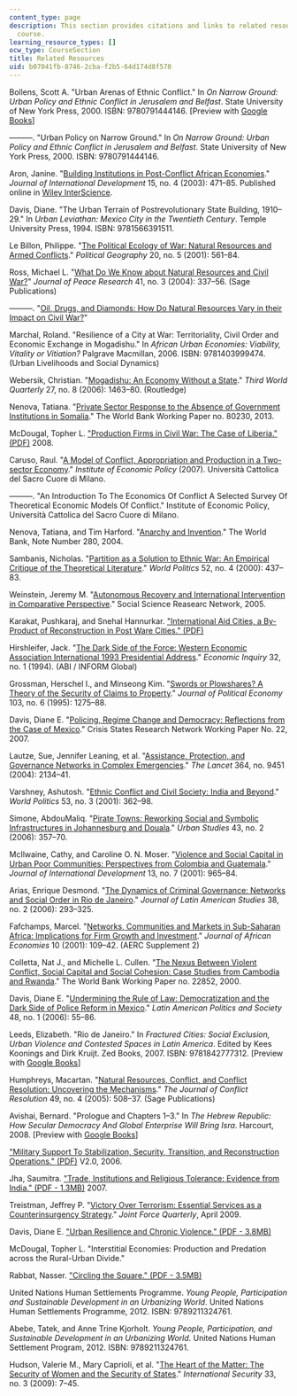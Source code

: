 ```yaml
---
content_type: page
description: This section provides citations and links to related resources for the
  course.
learning_resource_types: []
ocw_type: CourseSection
title: Related Resources
uid: b07041fb-8746-2cba-f2b5-64d174d8f570
---
```


Bollens, Scott A. "Urban Arenas of Ethnic Conflict." In _On Narrow Ground: Urban Policy and Ethnic Conflict in Jerusalem and Belfast_. State University of New York Press, 2000. ISBN: 9780791444146. \[Preview with [Google Books](http://books.google.com/books?id=mKfZppbFGkAC&pg=PA3=onepage)\]

———. "Urban Policy on Narrow Ground." In _On Narrow Ground: Urban Policy and Ethnic Conflict in Jerusalem and Belfast_. State University of New York Press, 2000. ISBN: 9780791444146.

Aron, Janine. "[Building Institutions in Post-Conflict African Economies](http://dx.doi.org/10.1002/jid.997)." _Journal of International Development_ 15, no. 4 (2003): 471–85. Published online in [Wiley InterScience](http://www.interscience.wiley.com).

Davis, Diane. "The Urban Terrain of Postrevolutionary State Building, 1910–29." In _Urban Leviathan: Mexico City in the Twentieth Century_. Temple University Press, 1994. ISBN: 9781566391511.

Le Billon, Philippe. "[The Political Ecology of War: Natural Resources and Armed Conflicts](http://dx.doi.org/10.1016/S0962-6298(01)00015-4)." _Political Geography_ 20, no. 5 (2001): 561–84.

Ross, Michael L. "[What Do We Know about Natural Resources and Civil War?](http://dx.doi.org/10.1177/0022343304043773)" _Journal of Peace Research_ 41, no. 3 (2004): 337–56. (Sage Publications)

———. "[Oil, Drugs, and Diamonds: How Do Natural Resources Vary in their Impact on Civil War?](https://www.laohamutuk.org/OilWeb/Bground/War/OilDrugs.pdf)"

Marchal, Roland. "Resilience of a City at War: Territoriality, Civil Order and Economic Exchange in Mogadishu." In _African Urban Economies: Viability, Vitality or Vitiation?_ Palgrave Macmillan, 2006. ISBN: 9781403999474. (Urban Livelihoods and Social Dynamics)

Webersik, Christian. "[Mogadishu: An Economy Without a State](https://www.jstor.org/stable/4017690?seq=1#page_scan_tab_contents)." _Third World Quarterly_ 27, no. 8 (2006): 1463–80. (Routledge)

Nenova, Tatiana. "[Private Sector Response to the Absence of Government Institutions in Somalia](http://documents.worldbank.org/curated/en/2013/07/18103588/private-sector-response-absence-government-institutions-somalia)." The World Bank Working Paper no. 80230, 2013.

McDougal, Topher L. ["Production Firms in Civil War: The Case of Liberia." (PDF)](https://www.odi.org/sites/odi.org.uk/files/odi-assets/events-documents/2343.pdf) 2008.

Caruso, Raul. "[A Model of Conflict, Appropriation and Production in a Two-sector Economy](http://dx.doi.org/10.2139/ssrn.1029317)." _Institute of Economic Policy_ (2007). Università Cattolica del Sacro Cuore di Milano.

———. "An Introduction To The Economics Of Conflict A Selected Survey Of Theoretical Economic Models Of Conflict." Institute of Economic Policy, Università Cattolica del Sacro Cuore di Milano.

Nenova, Tatiana, and Tim Harford. "[Anarchy and Invention](http://documents.worldbank.org/curated/en/2004/11/5525799/anarchy-invention)." The World Bank, Note Number 280, 2004.

Sambanis, Nicholas. "[Partition as a Solution to Ethnic War: An Empirical Critique of the Theoretical Literature](http://dx.doi.org/10.1017/S0043887100020074)." _World Politics_ 52, no. 4 (2000): 437–83.

Weinstein, Jeremy M. "[Autonomous Recovery and International Intervention in Comparative Perspective](http://dx.doi.org/10.2139/ssrn.1114117)." Social Science Reasearc Network, 2005.

Karakat, Pushkaraj, and Snehal Hannurkar. ["International Aid Cities, a By-Product of Reconstruction in Post Ware Cities." (PDF)](https://src.lafargeholcim-foundation.org/dnl/ed2dd8f7-545f-4bb6-865e-7ef796ed4eaf/F07-WK-Temp-karakat02.pdf)

Hirshleifer, Jack. "[The Dark Side of the Force: Western Economic Association International 1993 Presidential Address](http://dx.doi.org/10.1111/j.1465-7295.1994.tb01309.x)." _Economic Inquiry_ 32, no. 1 (1994). (ABI / INFORM Global)

Grossman, Herschel I., and Minseong Kim. "[Swords or Plowshares? A Theory of the Security of Claims to Property](http://dx.doi.org/10.1086/601453)." _Journal of Political Economy_ 103, no. 6 (1995): 1275–88.

Davis, Diane E. "[Policing, Regime Change and Democracy: Reflections from the Case of Mexico](http://www.gsdrc.org/document-library/policing-regime-change-and-democracy-reflections-from-the-case-of-mexico/)." Crisis States Research Network Working Paper No. 22, 2007.

Lautze, Sue, Jennifer Leaning, et al. "[Assistance, Protection, and Governance Networks in Complex Emergencies](http://dx.doi.org/10.1016/S0140-6736(04)17555-7)." _The Lancet_ 364, no. 9451 (2004): 2134–41.

Varshney, Ashutosh. "[Ethnic Conflict and Civil Society: India and Beyond](http://dx.doi.org/10.1353/wp.2001.0012)." _World Politics_ 53, no. 3 (2001): 362–98.

Simone, AbdouMaliq. "[Pirate Towns: Reworking Social and Symbolic Infrastructures in Johannesburg and Douala](http://dx.doi.org/10.1080/00420980500146974)." _Urban Studies_ 43, no. 2 (2006): 357–70.

McIlwaine, Cathy, and Caroline O. N. Moser. "[Violence and Social Capital in Urban Poor Communities: Perspectives from Colombia and Guatemala](http://dx.doi.org/10.1002/jid.815)." _Journal of International Development_ 13, no. 7 (2001): 965–84.

Arias, Enrique Desmond. "[The Dynamics of Criminal Governance: Networks and Social Order in Rio de Janeiro](http://dx.doi.org/10.1017/S0022216X06000721)." _Journal of Latin American Studies_ 38, no. 2 (2006): 293–325.

Fafchamps, Marcel. "[Networks, Communities and Markets in Sub-Saharan Africa: Implications for Firm Growth and Investment](http://dx.doi.org/10.1093/jae/10.Suppl2.109)." _Journal of African Economies_ 10 (2001): 109–42. (AERC Supplement 2)

Colletta, Nat J., and Michelle L. Cullen. "[The Nexus Between Violent Conflict, Social Capital and Social Cohesion: Case Studies from Cambodia and Rwanda](http://documents.worldbank.org/curated/en/2000/09/1574622/nexus-between-violent-conflict-social-capital-social-cohesion-case-studies-cambodia-rwanda#)." The World Bank Working Paper no. 22852, 2000.

Davis, Diane E. "[Undermining the Rule of Law: Democratization and the Dark Side of Police Reform in Mexico](http://dx.doi.org/10.1111/j.1548-2456.2006.tb00338.x)." _Latin American Politics and Society_ 48, no. 1 (2006): 55–86.

Leeds, Elizabeth. "Rio de Janeiro." In _Fractured Cities: Social Exclusion, Urban Violence and Contested Spaces in Latin America_. Edited by Kees Koonings and Dirk Kruijt. Zed Books, 2007. ISBN: 9781842777312. \[Preview with [Google Books](http://books.google.com/books?id=0xNQ48CdtmkC&pg=PA23=onepage)\]

Humphreys, Macartan. "[Natural Resources, Conflict, and Conflict Resolution: Uncovering the Mechanisms](http://dx.doi.org/10.1177/0022002705277545)." _The Journal of Conflict Resolution_ 49, no. 4 (2005): 508–37. (Sage Publications)

Avishai, Bernard. "Prologue and Chapters 1–3." In _The Hebrew Republic: How Secular Democracy And Global Enterprise Will Bring Isra_. Harcourt, 2008. \[Preview with [Google Books](http://books.google.com/books?id=icplAQAAQBAJ&pg=PA1=onepage)\]

["Military Support To Stabilization, Security, Transition, and Reconstruction Operations." (PDF)](https://www.jcs.mil/Portals/36/Documents/Doctrine/concepts/joc_sstro.pdf?ver=2017-12-28-162022-680) V2.0, 2006.

Jha, Saumitra. ["Trade, Institutions and Religious Tolerance: Evidence from India." (PDF - 1.3MB)](http://www.cid.harvard.edu/neudc07/docs/neudc07_s1_p15_jha.pdf) 2007.

Treistman, Jeffrey P. "[Victory Over Terrorism: Essential Services as a Counterinsurgency Strategy](https://www.questia.com/magazine/1G1-195427702/victory-over-terrorism-essential-services-as-counterinsurgency)." _Joint Force Quarterly_, April 2009.

Davis, Diane E. ["Urban Resilience and Chronic Violence." (PDF - 3.8MB)](http://web.mit.edu/cis/urbanresiliencereport2012.pdf)

McDougal, Topher L. "Interstitial Economies: Production and Predation across the Rural-Urban Divide."

Rabbat, Nasser. ["Circling the Square." (PDF - 3.5MB)](http://sites.duke.edu/rethinkingglobalcities/files/2014/09/Rabbat-AF-4.11-Circling-the-Square.pdf)

United Nations Human Settlements Programme. _Young People, Participation and Sustainable Development in an Urbanizing World_. United Nations Human Settlements Programme, 2012. ISBN: 9789211324761.

Abebe, Tatek, and Anne Trine Kjorholt. _Young People, Participation, and Sustainable Development in an Urbanizing World_. United Nations Human Settlement Program, 2012. ISBN: 9789211324761.

Hudson, Valerie M., Mary Caprioli, et al. "[The Heart of the Matter: The Security of Women and the Security of States](http://dx.doi.org/10.1162/isec.2009.33.3.7)." _International Security_ 33, no. 3 (2009): 7–45.